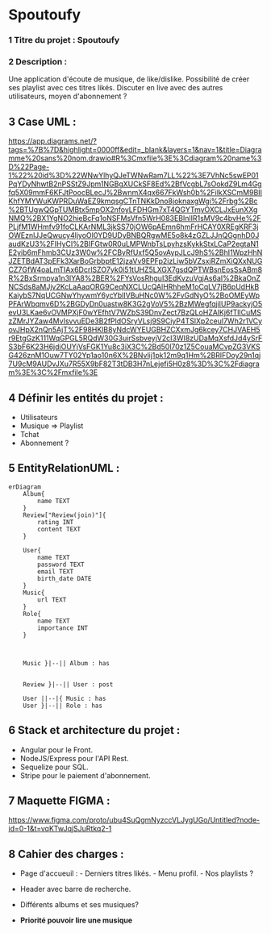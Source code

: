 # Spoutoufy

### 1 Titre du projet : Spoutoufy

### 2 Description :

Une application d'écoute de musique, de like/dislike. Possibilité de créer ses playlist avec ces titres likés. 
Discuter en live avec des autres utilisateurs, moyen d'abonnement ?

## 3 Case UML : 

https://app.diagrams.net/?tags=%7B%7D&highlight=0000ff&edit=_blank&layers=1&nav=1&title=Diagramme%20sans%20nom.drawio#R%3Cmxfile%3E%3Cdiagram%20name%3D%22Page-1%22%20id%3D%22WNwYlhyQJeTWNwRam7LL%22%3E7VhNc5swEP01PqYDyNhwtB2nPSStZ9Jpm1NGBgXUCkSF8Ed%2BfVcgbL7sOokdZ9Lm4Ggfq5X09mmF6KFJtPoocBLecJ%2BwnmX4qx667FkWsh0b%2FilkXSCmM9BIIKhfYMYWuKWPRDuWaEZ9kmqsgCTnTNKkDno8joknaxgWgi%2Frbg%2Bc%2BTUgwQGpTUMBtx5mpOX2nfoyLFDHGm7xT4QGYTmyOXCLJxEunXXgNMQ%2BX1YgNO2hieBcFq1oNSFMsVfn5WrH083EBInlIR1sMV9c4bvHe%2FPLjfM1WHmfv91foCLKArNML3jkSS70jOW6pAEmn6hmFrHCAY0XREgKRF3jOWEznlJJeQwucy4ljyoOI0YD9UDyBNBQRgwME5o8k4zGZLJJnQGgnhD0JaudKzU3%2FIHyCI%2BIFGtw0R0uLMPWnbTsLpyhzsKykkStxLCaP2egtaN1E2yib6mFhmb3CUz3W0w%2FCByRfUxf5Q5ovAypJLcJ9hS%2BhI1WpzHhNJZETBdAT3pEFk3XarBoGrbbptE12jzaVv9EPFp2izLiw5bVZsxjRZmXiQXxNUGCZ7GfW4oaLmTIAx6DcrlSZO7yk0i51tUHZ5LXGX7gsdQPTWBsnEosSsABm8R%2BxSrmpya1n3lYA8%2BER%2FYsVosRhguI3EdKvzuVgjAs6aI%2BkaOnZNCSds8aMJjv2KcLaAaqORG9CeqNXCLUcQAlHRhheM1oCqLV7jB6pUdHkBKaiybS7NqUCGNwYhywmY6ycYblIVBuHNc0W%2FvGdNyO%2BoOMEyWpPFArWbqmv6D%2BGDyDn0uastw8K3G2gVoV5%2BzMWegfqjilUP9ackyjO5evU3LKae6vOVMPXjF0wYEfhtV7WZbS39DnvZect7BzQLoHZAlKj6fTlICuMSzZMrJYZaw4MvIsvvuEDe3B2fPldOSryVLsj9S9CiyP4TSlXp2ceul7Wh2r1VCyovJHpX2nQn5AjT%2F98HKlB8yNdcWYEUGBHZCXxmJg6kcey7CHJVAEH5r9EtgGzK111WqGPGL5RQdW30G3uirSsbveyjV2cI3WI8zUDaMqXsfdJd4ySrFS3bF6K23H6jdiOUYjVsFGK1Yu8c3iX3C%2Bd50l70z1Z5CouaMCvpZG3VKSG426znM1Ouw7TY02Yp1ao10n6X%2BNvlij1pk12m9q1Hm%2BRlFDoy29n1qj7U9cM9AUDvJXu7R55X9bF82T3tDB3H7nLejefi5H0z8%3D%3C%2Fdiagram%3E%3C%2Fmxfile%3E

## 4 Définir les entités du projet : 

- Utilisateurs 
- Musique => Playlist
- Tchat
- Abonnement ?

## 5 EntityRelationUML :  
```mermaid
erDiagram
    Album{
        name TEXT
    }
    Review["Review(join)"]{
        rating INT
        content TEXT
    }
    
    User{
        name TEXT
        password TEXT
        email TEXT
        birth_date DATE
    }
    Music{
        url TEXT
    }
    Role{
        name TEXT
        importance INT
    }
    
   

    Music }|--|| Album : has

    
    Review }|--|| User : post

    User ||--|{ Music : has
    User }|--|| Role : has
```



## 6 Stack et architecture du projet :
- Angular pour le Front.
- NodeJS/Express pour l'API Rest.
- Sequelize pour SQL.
- Stripe pour le paiement d'abonnement.

## 7 Maquette FIGMA : 
https://www.figma.com/proto/ubu4SuQgmNyzccVLJygUGo/Untitled?node-id=0-1&t=vqKTwJqjSJuRtkq2-1

## 8 Cahier des charges : 
- Page d'accueuil :
      - Derniers titres likés.
      - Menu profil.
      - Nos playlists ?
  
- Header avec barre de recherche.
- Différents albums et ses musiques?

- **Priorité pouvoir lire une musique** 
